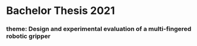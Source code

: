 # Bachelor Thesis 2021
### theme: Design and experimental evaluation of a multi-fingered robotic gripper
